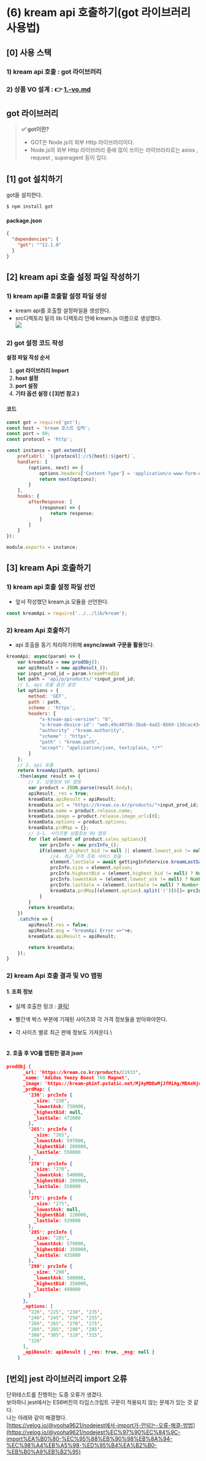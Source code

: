# (6) kream api 호출하기(got 라이브러리 사용법)

## \[0] 사용 스택 <a href="#undefined" id="undefined"></a>

### **1)** kream api 호출 **:** got 라이브러리

### 2) 상품 VO 설계 : 👉 [1.-vo.md](<../\[2] 프로젝트 설계/(1) VO 설계 및 설계도 작성/1-vo/1.-vo.md> "mention")

## got 라이브러리 <a href="#got" id="got"></a>

> **✅ got이란?**
>
> * GOT은 Node.js의 외부 Http 라이브러리이다.
> * Node.js의 외부 Http 라이브러리 중에 많이 쓰이는 라이브러리로는 axios , request , superagent 등이 있다.

## \[1] got 설치하기 <a href="#1-got" id="1-got"></a>

got을 설치한다.

```javascript
$ npm install got
```

#### **package.json**

```json
{
  "dependencies": {
    "got": "^12.1.0"
  }
}
```

## \[2] kream api 호출 설정 파일 작성하기 <a href="#2-kream-api" id="2-kream-api"></a>

### 1) kream api를 호출할 설정 파일 생성 <a href="#1-kream-api" id="1-kream-api"></a>

* kream api를 호출할 설정파일을 생성한다.
* src디렉토리 밑의 lib 디렉토리 안에 kream.js 이름으로 생성했다.\
  ![](https://velog.velcdn.com/images/yooha9621/post/d44b8f3f-6156-46b8-b562-eaa9c0fd76b9/image.png)

### 2) got 설정 코드 작성 <a href="#2-got" id="2-got"></a>

**설정 파일 작성 순서**

1. **got 라이브러리 Import**
2. **host 설정**
3. **port 설정**
4. **기타 옵션 설정 ( \[3]번 참고 )**

#### **코드**

```javascript
const got = require('got');
const host = 'kream 호스트 입력';
const port = 80;
const protocol = 'http';

const instance = got.extend({
	prefixUrl: `${protocol}://${host}:${port}`,
	handlers: [
		(options, next) => {
			options.headers['Content-Type'] = 'application/x-www-form-urlencoded';
			return next(options);
		}
	],
	hooks: {
		afterResponse: [
			(response) => {
				return response;
			}
		]
	}
});

module.exports = instance;
```

## \[3] kream Api 호출하기 <a href="#3-kream-api" id="3-kream-api"></a>

### 1) kream api 호출 설정 파일 선언 <a href="#1-kream-api" id="1-kream-api"></a>

* 앞서 작성했던 kream.js 모듈을 선언한다.

```javascript
const kreamApi = require('../../lib/kream');
```

### 2) kream Api 호출하기 <a href="#2-kream-api" id="2-kream-api"></a>

* api 호출을 동기 처리하기위해 **async/await 구문을 활용**했다.

```javascript
kreamApi: async(param) => {
    var kreamData = new prodObj(); 
    var apiResult = new apiResult_();      
    var input_prod_id = param.kreamProdId
    let path = 'api/p/products/'+input_prod_id;  
  	// 1. api 호출 옵션 설정 
    let options = {
        method: 'GET',
        path : path,
        scheme : 'https',
        headers: {
            "x-kream-api-version": "6",
            "x-kream-device-id": "web;49c40756-3bab-4ad2-8b69-130cac43456a",
            "authority" :"kream.authority",
            "scheme" : "https",
            "path" : "kream.path",
            "accept": "application/json, text/plain, */*"
        }
    };
    // 2. api 호출 
    return kreamApi(path, options)
    .then(async result => {
      	// 3. 상품정보 VO 맵핑
        var product = JSON.parse(result.body);
        apiResult._res = true;
        kreamData.apiResult = apiResult;
        kreamData.url = "https://kream.co.kr/products/"+input_prod_id;
        kreamData.name = product.release.name;
        kreamData.image = product.release.image_urls[0];
        kreamData.options = product.options;
        kreamData.prdMap = {};
      	// 3-1. 사이즈별 상품정보 VO 맵핑
        for (let element of product.sales_options){
            var prcInfo = new prcInfo_();
            if(element.highest_bid != null || element.lowest_ask != null){
                //4. 최근 가격 조회 서비스 호출
                element.lastSale = await gettingInfoService.kreamLastSaleApi(input_prod_id,element.option);
                prcInfo.size = element.option;
                prcInfo.highestBid = (element.highest_bid != null) ? Number(element.highest_bid) : null ; //   판매가
                prcInfo.lowestAsk = (element.lowest_ask != null) ? Number(element.lowest_ask) : null ; //   구매가
                prcInfo.lastSale = (element.lastSale != null) ? Number(element.lastSale) : null ;                        
                kreamData.prdMap[(element.option).split('(')[0]]= prcInfo;
            }
        }
        return kreamData;
    })
    .catch(e => {
        apiResult.res = false;
        apiResult.msg = "kreamApi Error =>"+e;
        kreamData.apiResult = apiResult;

        return kreamData;
    });
}
```

### 2) kream Api 호출 결과 및 VO 맵핑 <a href="#2-kream-api-vo" id="2-kream-api-vo"></a>

#### **1. 조회 정보**

* 실제 호출한 링크 : [클릭!](https://kream.co.kr/products/21933)
* 빨간색 박스 부분에 기재된 사이즈와 각 가격 정보들을 받아와야한다.
*   각 사이즈 별로 최근 판매 정보도 가져온다.\


    <figure><img src="https://velog.velcdn.com/images/yooha9621/post/4483241f-d451-4024-935e-a336f0afc21b/image.png" alt=""><figcaption></figcaption></figure>

#### **2. 호출 후 VO를 맵핑한 결과 json**

```json
prodObj {
      _url: 'https://kream.co.kr/products/21933',
      _name: 'Adidas Yeezy Boost 700 Magnet',
      _image: 'https://kream-phinf.pstatic.net/MjAyMDEwMjJfMiAg/MDAxNjAzMzMzOTgyMjY1.Va0_vTtH3m9iBh40QUHGMCK4vn6DcP_PkOdEtF0rgXAg.JKL7mmn2rBH5mq8_6-IeMbV29RFVSNTqGpZ8ugTZIhsg.PNG/p_21933_0_6329385d2b754e80a994ae690e1fe346.png',
      _prdMap: {
        '230': prcInfo {
          _size: '230',
          _lowestAsk: 750000,
          _highestBid: null,
          _lastSale: 472000
        },
        '265': prcInfo {
          _size: '265',
          _lowestAsk: 597000,
          _highestBid: 200000,
          _lastSale: 550000
        },
        '270': prcInfo {
          _size: '270',
          _lowestAsk: 540000,
          _highestBid: 200000,
          _lastSale: 550000
        },
        '275': prcInfo {
          _size: '275',
          _lowestAsk: null,
          _highestBid: 220000,
          _lastSale: 539000
        },
        '285': prcInfo {
          _size: '285',
          _lowestAsk: 579000,
          _highestBid: 350000,
          _lastSale: 435000
        },
        '290': prcInfo {
          _size: '290',
          _lowestAsk: 580000,
          _highestBid: 350000,
          _lastSale: 498000
        }
      },
      _options: [
        '220', '225', '230', '235',
        '240', '245', '250', '255',
        '260', '265', '270', '275',
        '280', '285', '290', '295',
        '300', '305', '310', '315',
        '320'
      ],
      _apiResult: apiResult { _res: true, _msg: null }
    }
```

## \[번외] jest 라이브러리 import 오류 <a href="#jest-import" id="jest-import"></a>

단위테스트를 진행하는 도중 오류가 생겼다.\
보아하니 jest에서는 ES6버전의 타입스크립트 구문이 적용되지 않는 문제가 있는 것 같다.\
나는 아래와 같이 해결했다.\
[https://velog.io/@yooha9621/nodejest에서-import가-안되는-오류-해결-방법](https://velog.io/@yooha9621/nodejest%EC%97%90%EC%84%9C-import%EA%B0%80-%EC%95%88%EB%90%98%EB%8A%94-%EC%98%A4%EB%A5%98-%ED%95%B4%EA%B2%B0-%EB%B0%A9%EB%B2%95)
